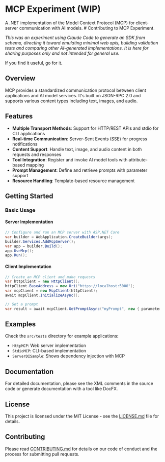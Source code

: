 # MCP Experiment (WIP)

A .NET implementation of the Model Context Protocol (MCP) for client-server communication with AI models. # Contributing to MCP Experiment. 

*This was an experiment using Claude Code to generate an SDK from schema, directing it toward emulating minimal web apis, building validation tests and comparing other AI-generated implementations. It is here for sharing purposes only and not intended for general use.*

If you find it useful, go for it. 

## Overview

MCP provides a standardized communication protocol between client applications and AI model services. It's built on JSON-RPC 2.0 and supports various content types including text, images, and audio.

## Features

- **Multiple Transport Methods**: Support for HTTP/REST APIs and stdio for CLI applications
- **Real-time Communication**: Server-Sent Events (SSE) for progress notifications 
- **Content Support**: Handle text, image, and audio content in both requests and responses
- **Tool Integration**: Register and invoke AI model tools with attribute-based mapping
- **Prompt Management**: Define and retrieve prompts with parameter support
- **Resource Handling**: Template-based resource management

## Getting Started

### Basic Usage

#### Server Implementation

```csharp
// Configure and run an MCP server with ASP.NET Core
var builder = WebApplication.CreateBuilder(args);
builder.Services.AddMcpServer();
var app = builder.Build();
app.UseMcp();
app.Run();
```

#### Client Implementation

```csharp
// Create an MCP client and make requests
var httpClient = new HttpClient();
httpClient.BaseAddress = new Uri("https://localhost:5000");
var mcpClient = new McpClient(httpClient);
await mcpClient.InitializeAsync();

// Get a prompt
var result = await mcpClient.GetPromptAsync("myPrompt", new { parameter = "value" });
```

## Examples

Check the `src/tests` directory for example applications:

- `HttpMCP`: Web server implementation 
- `StdioMCP`: CLI-based implementation
- `ServerDISample`: Shows dependency injection with MCP

## Documentation

For detailed documentation, please see the XML comments in the source code or generate documentation with a tool like DocFX.

## License

This project is licensed under the MIT License - see the [LICENSE.md](LICENSE.md) file for details.

## Contributing

Please read [CONTRIBUTING.md](CONTRIBUTING.md) for details on our code of conduct and the process for submitting pull requests.
